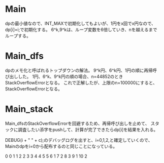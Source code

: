 # Main
dpの最小値なので、INT_MAXで初期化してもよいが、1円をx回でx円なので、dp[i]=i;で初期化する。
6^k,9^kは、ループ変数を6倍していき、nを越えるまでループする。

# Main_dfs
dpのメモ化と呼ばれるトップダウンの解法。
9^k円、6^k円、1円の順に再帰呼び出しした。
1円、6^k、9^k円の順の場合、n=44852のときStackOverflowErrorとなる。
これで正解したが、上限のn=100000にすると、StackOverflowErrorとなる。

# Main_stack
Main_dfsのStackOverflowErrorを回避するため、再帰呼び出しを止めて、
スタックに調査したい添字をpushして、計算が完了できたらdp[i]を結果を入れる。

DEBUG(i + " " + c);のデバッグログを出すと、i=0,1,2,と確定していくので、
Mainのdpをi=0から配布するのと同じことになっている。

0 0
1 1
2 2
3 3
4 4
5 5
6 1
7 2
8 3
9 1
10 2
